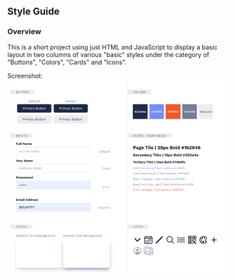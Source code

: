 ## Style Guide

### Overview
This is a short project using just HTML and JavaScript to display a basic layout in two columns of various "basic" styles under the category of "Buttons", "Colors", "Cards" and "Icons".

Screenshot:
![Image.png](https://github.com/ddiza/Style-Guide/blob/main/Image.png)